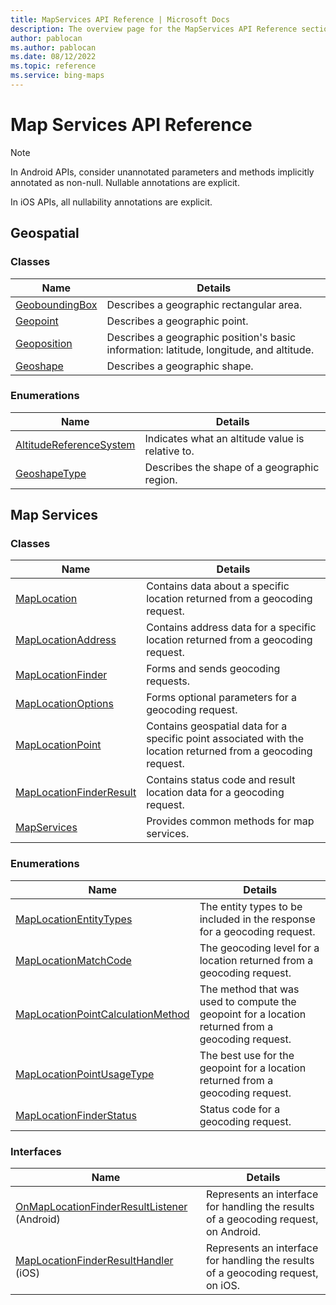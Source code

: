 ```yaml
---
title: MapServices API Reference | Microsoft Docs
description: The overview page for the MapServices API Reference section contains tables containing descriptions and links to more information for each of the MapServices classes, enumerations and interfaces.
author: pablocan
ms.author: pablocan
ms.date: 08/12/2022
ms.topic: reference
ms.service: bing-maps
---
```


# Map Services API Reference

> [!Note]
>
> In Android APIs, consider unannotated parameters and methods implicitly annotated as non-null. Nullable annotations are explicit.
>
> In iOS APIs, all nullability annotations are explicit.


## Geospatial

### Classes

Name                                                        | Details
----------------------------------------------------------- | ------------------------------------------------------
[GeoboundingBox](../map-control-api/GeoboundingBox-class.md)| Describes a geographic rectangular area.
[Geopoint](../map-control-api/Geopoint-class.md)            | Describes a geographic point.
[Geoposition](../map-control-api/Geoposition-class.md)      | Describes a geographic position's basic information: latitude, longitude, and altitude.
[Geoshape](../map-control-api/Geoshape-class.md)            | Describes a geographic shape.

### Enumerations

Name                                                                                  | Details
------------------------------------------------------------------------------------- | ------------------------------------------------------
[AltitudeReferenceSystem](../map-control-api/AltitudeReferenceSystem-enumeration.md)  | Indicates what an altitude value is relative to.
[GeoshapeType](../map-control-api/GeoshapeType-enumeration.md)                        | Describes the shape of a geographic region.

## Map Services

### Classes

Name                                                        | Details
----------------------------------------------------------- | ------------------------------------------------------
[MapLocation](MapLocation-class.md)                         | Contains data about a specific location returned from a geocoding request.
[MapLocationAddress](MapLocationAddress-class.md)           | Contains address data for a specific location returned from a geocoding request.
[MapLocationFinder](MapLocationFinder-class.md)             | Forms and sends geocoding requests.
[MapLocationOptions](MapLocationOptions-class.md)           | Forms optional parameters for a geocoding request.
[MapLocationPoint](MapLocationPoint-class.md)               | Contains geospatial data for a specific point associated with the location returned from a geocoding request.
[MapLocationFinderResult](MapLocationFinderResult-class.md) | Contains status code and result location data for a geocoding request.
[MapServices](MapServices-class.md)                         | Provides common methods for map services.

### Enumerations

Name                                                                                  | Details
------------------------------------------------------------------------------------- | ------------------------------------------------------
[MapLocationEntityTypes](MapLocationEntityTypes-enumeration.md)                       | The entity types to be included in the response for a geocoding request.
[MapLocationMatchCode](MapLocationMatchCode-enumeration.md)                           | The geocoding level for a location returned from a geocoding request.
[MapLocationPointCalculationMethod](MapLocationPointCalculationMethod-enumeration.md) | The method that was used to compute the geopoint for a location returned from a geocoding request.
[MapLocationPointUsageType](MapLocationPointUsageType-enumeration.md)                 | The best use for the geopoint for a location returned from a geocoding request.
[MapLocationFinderStatus](MapLocationFinderStatus-enumeration.md)                     | Status code for a geocoding request.

### Interfaces

Name                                                                                                  | Details
----------------------------------------------------------------------------------------------------- | ------------------------------------------------------
[OnMapLocationFinderResultListener](Android/OnMapLocationFinderResultListener-interface.md) (Android) | Represents an interface for handling the results of a geocoding request, on Android.
[MapLocationFinderResultHandler](iOS/MapLocationFinderResultHandler-interface.md) (iOS)               | Represents an interface for handling the results of a geocoding request, on iOS.
